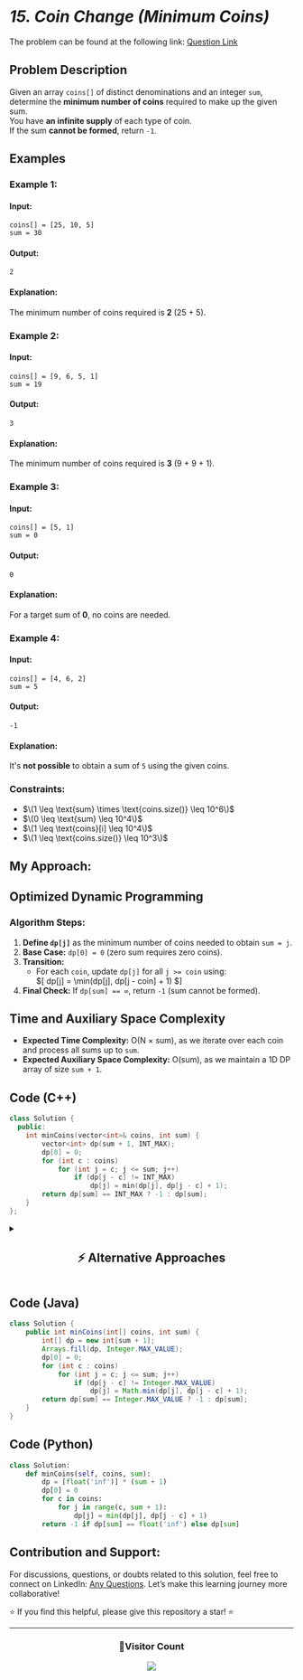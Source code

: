 # *15. Coin Change (Minimum Coins)*  

The problem can be found at the following link: [Question Link](https://www.geeksforgeeks.org/problems/coin-change-minimum-number-of-coins/0)  

## **Problem Description**  

Given an array `coins[]` of distinct denominations and an integer `sum`, determine the **minimum number of coins** required to make up the given sum.  
You have **an infinite supply** of each type of coin.  
If the sum **cannot be formed**, return `-1`.  

## **Examples**  

### **Example 1:**  
#### **Input:**  
```  
coins[] = [25, 10, 5]  
sum = 30  
```  
#### **Output:**  
```  
2  
```  
#### **Explanation:**  
The minimum number of coins required is **2** (25 + 5).  


### **Example 2:**  
#### **Input:**  
```  
coins[] = [9, 6, 5, 1]  
sum = 19  
```  
#### **Output:**  
```  
3  
```  
#### **Explanation:**  
The minimum number of coins required is **3** (9 + 9 + 1).  


### **Example 3:**  
#### **Input:**  
```  
coins[] = [5, 1]  
sum = 0  
```  
#### **Output:**  
```  
0  
```  
#### **Explanation:**  
For a target sum of **0**, no coins are needed.  


### **Example 4:**  
#### **Input:**  
```  
coins[] = [4, 6, 2]  
sum = 5  
```  
#### **Output:**  
```  
-1  
```  
#### **Explanation:**  
It's **not possible** to obtain a sum of `5` using the given coins.  


### **Constraints:**  
- $\(1 \leq \text{sum} \times \text{coins.size()} \leq 10^6\)$  
- $\(0 \leq \text{sum} \leq 10^4\)$  
- $\(1 \leq \text{coins}[i] \leq 10^4\)$  
- $\(1 \leq \text{coins.size()} \leq 10^3\)$  

## **My Approach:**  

## **Optimized Dynamic Programming**  

### **Algorithm Steps:**  
1. **Define `dp[j]`** as the minimum number of coins needed to obtain `sum = j`.  
2. **Base Case:** `dp[0] = 0` (zero sum requires zero coins).  
3. **Transition:**  
   - For each `coin`, update `dp[j]` for all `j >= coin` using:  
     $\[
     dp[j] = \min(dp[j], dp[j - coin] + 1)
     $\]
4. **Final Check:** If `dp[sum] == ∞`, return `-1` (sum cannot be formed).  


## **Time and Auxiliary Space Complexity**  

- **Expected Time Complexity:** O(N × sum), as we iterate over each coin and process all sums up to `sum`.  
- **Expected Auxiliary Space Complexity:** O(sum), as we maintain a 1D DP array of size `sum + 1`.  

## **Code (C++)**  

```cpp
class Solution {
  public:
    int minCoins(vector<int>& coins, int sum) {
        vector<int> dp(sum + 1, INT_MAX);
        dp[0] = 0;
        for (int c : coins)
            for (int j = c; j <= sum; j++)
                if (dp[j - c] != INT_MAX)
                    dp[j] = min(dp[j], dp[j - c] + 1);
        return dp[sum] == INT_MAX ? -1 : dp[sum];
    }
};
```

<details>
<summary><h2 align="center">⚡ Alternative Approaches</h2></summary>

## **2️⃣ Dynamic Programming (O(N×sum) Time, O(N×sum) Space) — 2D DP**  
### **Algorithm Steps:**  
1. Use a **2D DP table** where `dp[i][j]` represents the minimum coins needed to make sum `j` using the first `i` coins.  
2. **Base Case:**  
   - `dp[i][0] = 0` for all `i` (zero sum requires zero coins).  
   - `dp[0][j] = ∞` for all `j > 0` (zero coins can't form positive sum).  
3. **Recurrence Relation:**  
   $\[
   dp[i][j] = \min(dp[i-1][j], 1 + dp[i][j - coins[i-1]])
   $\]
   - Exclude the coin (`dp[i-1][j]`).  
   - Include the coin (`dp[i][j - coins[i-1]] + 1`).  

```cpp
class Solution {
  public:
    int minCoins(vector<int>& coins, int sum) {
        int n = coins.size();
        vector<vector<int>> dp(n + 1, vector<int>(sum + 1, INT_MAX));
        for (int i = 0; i <= n; i++) dp[i][0] = 0;
        for (int i = 1; i <= n; i++) {
            for (int j = 1; j <= sum; j++) {
                dp[i][j] = dp[i - 1][j];
                if (j >= coins[i - 1] && dp[i][j - coins[i - 1]] != INT_MAX)
                    dp[i][j] = min(dp[i][j], dp[i][j - coins[i - 1]] + 1);
            }
        }
        return dp[n][sum] == INT_MAX ? -1 : dp[n][sum];
    }
};
```
✅ **Time Complexity:** `O(N × sum)`  
✅ **Space Complexity:** `O(N × sum)`  


## **3️⃣ Recursive + Memoization (O(N×sum) Time, O(N×sum) Space)**  
### **Algorithm Steps:**  
1. **Recursive function** `minCoins(index, sum)` calculates the minimum coins needed using coins up to `index`.  
2. **Base Case:**  
   - If `sum == 0`, return `0` (no coins needed).  
   - If `index < 0` or `sum < 0`, return `∞` (not possible).  
3. **Recurrence Relation:**  
   $\[
   minCoins(index, sum) = \min(minCoins(index - 1, sum), 1 + minCoins(index, sum - coins[index]])
   $\]
   - Exclude the current coin.  
   - Include the current coin.  
4. **Use memoization (`dp[index][sum]`)** to avoid redundant calculations.  

```cpp
class Solution {
  public:
    vector<vector<int>> dp;
    int solve(vector<int>& coins, int i, int sum) {
        if (sum == 0) return 0;
        if (i < 0 || sum < 0) return INT_MAX;
        if (dp[i][sum] != -1) return dp[i][sum];
        int exclude = solve(coins, i - 1, sum);
        int include = solve(coins, i, sum - coins[i]);
        if (include != INT_MAX) include += 1;
        return dp[i][sum] = min(exclude, include);
    }

    int minCoins(vector<int>& coins, int sum) {
        int n = coins.size();
        dp.assign(n, vector<int>(sum + 1, -1));
        int res = solve(coins, n - 1, sum);
        return res == INT_MAX ? -1 : res;
    }
};
```
✅ **Time Complexity:** `O(N × sum)`  
✅ **Space Complexity:** `O(N × sum)`  


## **Comparison of Approaches**

| **Approach**                     | ⏱️ **Time Complexity** | 🗂️ **Space Complexity** | ✅ **Pros**                        | ⚠️ **Cons**                    |
|----------------------------------|------------------------|-------------------------|------------------------------------|--------------------------------|
| **1D Space Optimized DP**        | 🟡 `O(N × sum)`        | 🟢 `O(sum)`             | Most efficient space-wise         | Requires careful indexing       |
| **2D DP (Tabulation)**           | 🟡 `O(N × sum)`        | 🔴 `O(N × sum)`         | Easy to implement, intuitive      | High space usage              |
| **Recursive + Memoization**      | 🟡 `O(N × sum)`        | 🔴 `O(N × sum)`         | Natural recursion flow            | Stack overhead                 |

✅ **Best Choice?**
- **If optimizing space:** Use **1D DP (Space-Optimized)**.  
- **If space is not a concern:** Use **2D DP (Tabulation)** for easy understanding.  
- **For recursion lovers:** Use **Recursive + Memoization**.  

</details>  


## **Code (Java)**
```java
class Solution {
    public int minCoins(int[] coins, int sum) {
        int[] dp = new int[sum + 1];
        Arrays.fill(dp, Integer.MAX_VALUE);
        dp[0] = 0;
        for (int c : coins)
            for (int j = c; j <= sum; j++)
                if (dp[j - c] != Integer.MAX_VALUE)
                    dp[j] = Math.min(dp[j], dp[j - c] + 1);
        return dp[sum] == Integer.MAX_VALUE ? -1 : dp[sum];
    }
}
```


## **Code (Python)**
```python
class Solution:
    def minCoins(self, coins, sum):
        dp = [float('inf')] * (sum + 1)
        dp[0] = 0
        for c in coins:
            for j in range(c, sum + 1):
                dp[j] = min(dp[j], dp[j - c] + 1)
        return -1 if dp[sum] == float('inf') else dp[sum]
```

## **Contribution and Support:**

For discussions, questions, or doubts related to this solution, feel free to connect on LinkedIn: [Any Questions](https://www.linkedin.com/in/het-patel-8b110525a/). Let’s make this learning journey more collaborative!

⭐ If you find this helpful, please give this repository a star! ⭐

---

<div align="center">
  <h3><b>📍Visitor Count</b></h3>
</div>

<p align="center">
  <img src="https://profile-counter.glitch.me/Hunterdii/count.svg" />
</p>
